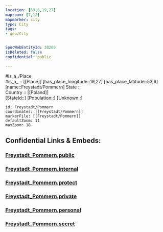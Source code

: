 ```yaml
---
location: [53,6,19,27] 
mapzoom: [7,12] 
mapmarker: city 
type: City
tags:
- geo/City


SpocWebEntityId: 30269
isDeleted: false
confidential: public

---
```

#is_a_/Place  
#is_a_ :: [[Place]] 
[has_place_longitude::19,27] 
[has_place_latitude::53,6] 
[name::Freystadt/Pommern] 
State ::  
Country :: [[Poland]]  
[StateId::] 
[Population::] 
[Unknown::] 


```leaflet
id: Freystadt/Pommern
coordinates: [[Freystadt/Pommern]] 
markerFile: [[Freystadt/Pommern]] 
defaultZoom: 11 
maxZoom: 18
```


## Confidential Links & Embeds: 

### [Freystadt_Pommern.public](/_public/\Earth\Continent\Europe\Europe~East\Poland\CityFreystadt_Pommern.public.md) 

### [Freystadt_Pommern.internal](/_internal/\Earth\Continent\Europe\Europe~East\Poland\CityFreystadt_Pommern.internal.md) 

### [Freystadt_Pommern.protect](/_protect/\Earth\Continent\Europe\Europe~East\Poland\CityFreystadt_Pommern.protect.md) 

### [Freystadt_Pommern.private](/_private/\Earth\Continent\Europe\Europe~East\Poland\CityFreystadt_Pommern.private.md) 

### [Freystadt_Pommern.personal](/_personal/\Earth\Continent\Europe\Europe~East\Poland\CityFreystadt_Pommern.personal.md) 

### [Freystadt_Pommern.secret](/_secret/\Earth\Continent\Europe\Europe~East\Poland\CityFreystadt_Pommern.secret.md)


